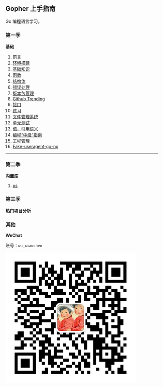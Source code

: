 ## Gopher 上手指南

Go 编程语言学习。



### 第一季

**基础**

1. [前言](MarkDown/00-01.md)
2. [环境搭建](MarkDown/01-01.md)
3. [基础知识](MarkDown/01-02.md)
4. [函数](MarkDown/01-03.md)
5. [结构体](MarkDown/01-04.md)
6. [错误处理](MarkDown/01-05.md)
7. [版本包管理](MarkDown/01-06.md)
8. [Github Trending](MarkDown/01-07.md)
9. [接口](MarkDown/01-08.md)
10. [练习](MarkDown/01-09.md)
11. [文件管理系统](MarkDown/01-10.md)
12. [单元测试](MarkDown/01-11.md)
13. [值、引用语义](MarkDown/01-12.md)
14. [编程“中级”指南](MarkDown/01-13.md)
15. [工程管理](MarkDown/01-14.md)
16. [Fake-useragent-go-ng](MarkDown/01-15.md)


---

### 第二季

**内置库**

1. [os ](MarkDown/02-01.md)



### 第三季

**热门项目分析**



### 其他

**WeChat**

账号：`wu_xiaoshen`

![wechat](Image/wechat.jpg)
